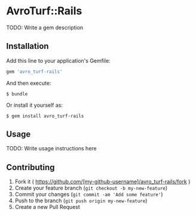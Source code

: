 # AvroTurf::Rails

TODO: Write a gem description

## Installation

Add this line to your application's Gemfile:

```ruby
gem 'avro_turf-rails'
```

And then execute:

    $ bundle

Or install it yourself as:

    $ gem install avro_turf-rails

## Usage

TODO: Write usage instructions here

## Contributing

1. Fork it ( https://github.com/[my-github-username]/avro_turf-rails/fork )
2. Create your feature branch (`git checkout -b my-new-feature`)
3. Commit your changes (`git commit -am 'Add some feature'`)
4. Push to the branch (`git push origin my-new-feature`)
5. Create a new Pull Request
